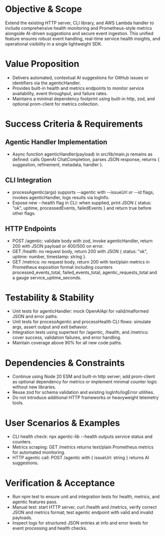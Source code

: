 # Objective & Scope
Extend the existing HTTP server, CLI library, and AWS Lambda handler to include comprehensive health monitoring and Prometheus-style metrics alongside AI-driven suggestions and secure event ingestion. This unified feature ensures robust event handling, real-time service health insights, and operational visibility in a single lightweight SDK.

# Value Proposition

- Delivers automated, contextual AI suggestions for GitHub issues or identifiers via the agenticHandler.
- Provides built-in health and metrics endpoints to monitor service availability, event throughput, and failure rates.
- Maintains a minimal dependency footprint using built-in http, zod, and optional prom-client for metrics collection.

# Success Criteria & Requirements

## Agentic Handler Implementation
- Async function agenticHandler(payload) in src/lib/main.js remains as defined: calls OpenAI ChatCompletion, parses JSON response, returns { suggestion, refinement, metadata, handler }.

## CLI Integration
- processAgentic(args) supports --agentic with --issueUrl or --id flags, invokes agenticHandler, logs results via logInfo.
- Expose new --health flag in CLI: when supplied, print JSON { status: "ok", uptime, processedEvents, failedEvents } and return true before other flags.

## HTTP Endpoints
- POST /agentic: validate body with zod, invoke agenticHandler, return 200 with JSON payload or 400/500 on error.
- GET /health: no request body, return 200 with JSON { status: "ok", uptime: number, timestamp: string }.
- GET /metrics: no request body, return 200 with text/plain metrics in Prometheus exposition format including counters processed_events_total, failed_events_total, agentic_requests_total and a gauge service_uptime_seconds.

# Testability & Stability

- Unit tests for agenticHandler: mock OpenAIApi for valid/malformed JSON and error paths.
- Unit tests for processAgentic and processHealth CLI flows: simulate args, assert output and exit behavior.
- Integration tests using supertest for /agentic, /health, and /metrics: cover success, validation failures, and error handling.
- Maintain coverage above 90% for all new code paths.

# Dependencies & Constraints

- Continue using Node 20 ESM and built-in http server; add prom-client as optional dependency for metrics or implement minimal counter logic without new libraries.
- Reuse zod for schema validation and existing logInfo/logError utilities.
- Do not introduce additional HTTP frameworks or heavyweight telemetry tools.

# User Scenarios & Examples

- CLI health check: npx agentic-lib --health outputs service status and counters.
- Metrics scraping: GET /metrics returns text/plain Prometheus metrics for automated monitoring.
- HTTP agentic call: POST /agentic with { issueUrl: string } returns AI suggestions.

# Verification & Acceptance

- Run npm test to ensure unit and integration tests for health, metrics, and agentic features pass.
- Manual test: start HTTP server, curl /health and /metrics, verify correct JSON and metrics format; test agentic endpoint with valid and invalid payloads.
- Inspect logs for structured JSON entries at info and error levels for event processing and health checks.